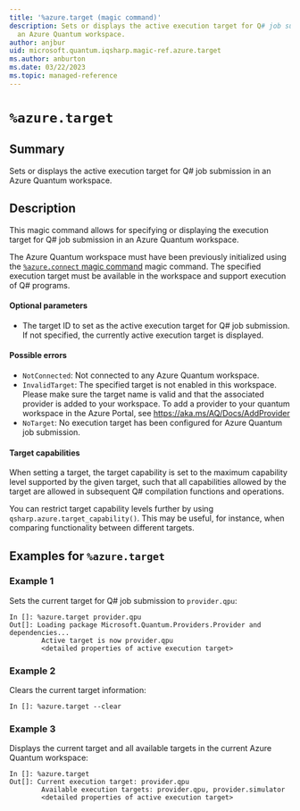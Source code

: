 ```yaml
---
title: '%azure.target (magic command)'
description: Sets or displays the active execution target for Q# job submission in
  an Azure Quantum workspace.
author: anjbur
uid: microsoft.quantum.iqsharp.magic-ref.azure.target
ms.author: anburton
ms.date: 03/22/2023
ms.topic: managed-reference
---
```


<!--
    NB: This file has been automatically generated from Microsoft.Quantum.IQSharp.AzureClient.dll,
        please do not manually edit it.

    [DEBUG] JSON source:
        {"Name": "%azure.target", "Documentation": {"Summary": "Sets or displays the active execution target for Q# job submission in an Azure Quantum workspace.", "Full": null, "Description": "\r\nThis magic command allows for specifying or displaying the execution target for Q# job submission\r\nin an Azure Quantum workspace.\r\n\r\nThe Azure Quantum workspace must have been previously initialized\r\nusing the [`%azure.connect` magic command](https://docs.microsoft.com/qsharp/api/iqsharp-magic/azure.connect)\r\nmagic command. The specified execution target must be available in the workspace and support execution of Q# programs.\r\n\r\n#### Optional parameters\r\n\r\n- The target ID to set as the active execution target for Q# job submission. If not specified,\r\nthe currently active execution target is displayed.\r\n\r\n#### Possible errors\r\n\r\n- `NotConnected`: Not connected to any Azure Quantum workspace.\r\n- `InvalidTarget`: The specified target is not enabled in this workspace. Please make sure the target name is valid and that the associated provider is added to your workspace. To add a provider to your quantum workspace in the Azure Portal, see https://aka.ms/AQ/Docs/AddProvider \r\n- `NoTarget`: No execution target has been configured for Azure Quantum job submission.\r\n\r\n#### Target capabilities\r\n\r\nWhen setting a target, the target capability is set to\r\nthe maximum capability level supported by the given\r\ntarget, such that all capabilities allowed by the target\r\nare allowed in subsequent Q# compilation functions and\r\noperations.\r\n\r\nYou can restrict target capability levels\r\nfurther by using\r\n`qsharp.azure.target_capability()`.\r\nThis may be useful, for instance, when comparing\r\nfunctionality between different targets.\r\n                ", "Remarks": null, "Examples": ["\r\nSets the current target for Q# job submission to `provider.qpu`:\r\n```\r\nIn []: %azure.target provider.qpu\r\nOut[]: Loading package Microsoft.Quantum.Providers.Provider and dependencies...\r\n        Active target is now provider.qpu\r\n        <detailed properties of active execution target>\r\n```\r\n                    ", "\r\nClears the current target information:\r\n```\r\nIn []: %azure.target --clear\r\n```\r\n                    ", "\r\nDisplays the current target and all available targets in the current Azure Quantum workspace:\r\n```\r\nIn []: %azure.target\r\nOut[]: Current execution target: provider.qpu\r\n        Available execution targets: provider.qpu, provider.simulator\r\n        <detailed properties of active execution target>\r\n```\r\n                    "], "SeeAlso": null}, "AssemblyName": "Microsoft.Quantum.IQSharp.AzureClient"}
-->

# `%azure.target`

## Summary

Sets or displays the active execution target for Q# job submission in an Azure Quantum workspace.

## Description

This magic command allows for specifying or displaying the execution target for Q# job submission
in an Azure Quantum workspace.

The Azure Quantum workspace must have been previously initialized
using the [`%azure.connect` magic command](https://docs.microsoft.com/qsharp/api/iqsharp-magic/azure.connect)
magic command. The specified execution target must be available in the workspace and support execution of Q# programs.

#### Optional parameters

- The target ID to set as the active execution target for Q# job submission. If not specified,
the currently active execution target is displayed.

#### Possible errors

- `NotConnected`: Not connected to any Azure Quantum workspace.
- `InvalidTarget`: The specified target is not enabled in this workspace. Please make sure the target name is valid and that the associated provider is added to your workspace. To add a provider to your quantum workspace in the Azure Portal, see https://aka.ms/AQ/Docs/AddProvider
- `NoTarget`: No execution target has been configured for Azure Quantum job submission.

#### Target capabilities

When setting a target, the target capability is set to
the maximum capability level supported by the given
target, such that all capabilities allowed by the target
are allowed in subsequent Q# compilation functions and
operations.

You can restrict target capability levels
further by using
`qsharp.azure.target_capability()`.
This may be useful, for instance, when comparing
functionality between different targets.

## Examples for `%azure.target`

### Example 1

Sets the current target for Q# job submission to `provider.qpu`:
```
In []: %azure.target provider.qpu
Out[]: Loading package Microsoft.Quantum.Providers.Provider and dependencies...
        Active target is now provider.qpu
        <detailed properties of active execution target>
```

### Example 2

Clears the current target information:
```
In []: %azure.target --clear
```

### Example 3

Displays the current target and all available targets in the current Azure Quantum workspace:
```
In []: %azure.target
Out[]: Current execution target: provider.qpu
        Available execution targets: provider.qpu, provider.simulator
        <detailed properties of active execution target>
```
